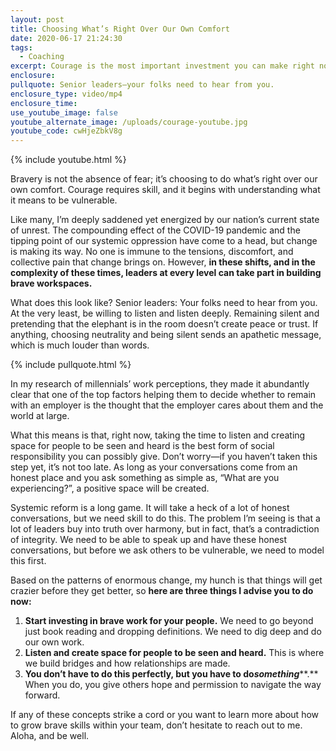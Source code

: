 ```yaml
---
layout: post
title: Choosing What’s Right Over Our Own Comfort
date: 2020-06-17 21:24:30
tags:
  - Coaching
excerpt: Courage is the most important investment you can make right now.
enclosure:
pullquote: Senior leaders—your folks need to hear from you.
enclosure_type: video/mp4
enclosure_time:
use_youtube_image: false
youtube_alternate_image: /uploads/courage-youtube.jpg
youtube_code: cwHjeZbkV8g
---
```


{% include youtube.html %}

Bravery is not the absence of fear; it’s choosing to do what’s right over our own comfort. Courage requires skill, and it begins with understanding what it means to be vulnerable.&nbsp;

Like many, I’m deeply saddened yet energized by our nation’s current state of unrest. The compounding effect of the COVID-19 pandemic and the tipping point of our systemic oppression have come to a head, but change is making its way. No one is immune to the tensions, discomfort, and collective pain that change brings on. However, **in these shifts, and in the complexity of these times, leaders at every level can take part in building brave workspaces.&nbsp;**

What does this look like? Senior leaders: Your folks need to hear from you. At the very least, be willing to listen and listen deeply. Remaining silent and pretending that the elephant is in the room doesn’t create peace or trust. If anything, choosing neutrality and being silent sends an apathetic message, which is much louder than words.&nbsp;

{% include pullquote.html %}

In my research of millennials’ work perceptions, they made it abundantly clear that one of the top factors helping them to decide whether to remain with an employer is the thought that the employer cares about them and the world at large.&nbsp;

What this means is that, right now, taking the time to listen and creating space for people to be seen and heard is the best form of social responsibility you can possibly give. Don’t worry—if you haven’t taken this step yet, it’s not too late. As long as your conversations come from an honest place and you ask something as simple as, “What are you experiencing?”, a positive space will be created.&nbsp;

Systemic reform is a long game. It will take a heck of a lot of honest conversations, but we need skill to do this. The problem I’m seeing is that a lot of leaders buy into truth over harmony, but in fact, that’s a contradiction of integrity. We need to be able to speak up and have these honest conversations, but before we ask others to be vulnerable, we need to model this first.&nbsp;

Based on the patterns of enormous change, my hunch is that things will get crazier before they get better, so **here are three things I advise you to do now:**

1. **Start investing in brave work for your people.** We need to go beyond just book reading and dropping definitions. We need to dig deep and do our own work.&nbsp;
2. **Listen and create space for people to be seen and heard.** This is where we build bridges and how relationships are made.
3. **You don’t have to do this perfectly, but you have to do*****something*****.** When you do, you give others hope and permission to navigate the way forward.&nbsp;

If any of these concepts strike a cord or you want to learn more about how to grow brave skills within your team, don’t hesitate to reach out to me. Aloha, and be well.